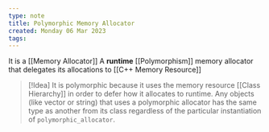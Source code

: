 ```yaml
---
type: note
title: Polymorphic Memory Allocator
created: Monday 06 Mar 2023
tags: 
---
```

It is a [[Memory Allocator]]
A **runtime** [[Polymorphism]] memory allocator that delegates its allocations to [[C++ Memory Resource]]

> [!Idea]
> It is polymorphic because it uses the memory resource [[Class Hierarchy]] in order to defer how it allocates to runtime. Any objects (like vector or string) that uses a polymorphic allocator has the same type as another from its class regardless of the particular instantiation of `polymorphic_allocator`. 
